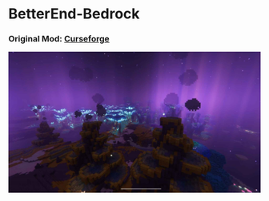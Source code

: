 # BetterEnd-Bedrock

<h3>Original Mod: <a href="https://www.curseforge.com/minecraft/mc-mods/betterend">Curseforge</a></h3>
<img src="icon.jpg">